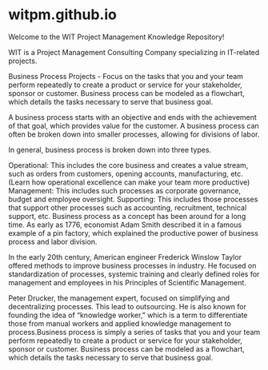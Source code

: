 # witpm.github.io
Welcome to the WIT Project Management Knowledge Repository!

WIT is a Project Management Consulting Company specializing in IT-related projects. 

Business Process Projects - Focus on the tasks that you and your team perform repeatedly to create a product or service for your stakeholder, sponsor or customer. Business process can be modeled as a flowchart, which details the tasks necessary to serve that business goal.

A business process starts with an objective and ends with the achievement of that goal, which provides value for the customer. A business process can often be broken down into smaller processes, allowing for divisions of labor.

In general, business process is broken down into three types.

Operational: This includes the core business and creates a value stream, such as orders from customers, opening accounts, manufacturing, etc. (Learn how operational excellence can make your team more productive)
Management: This includes such processes as corporate governance, budget and employee oversight.
Supporting: This includes those processes that support other processes such as accounting, recruitment, technical support, etc.
Business process as a concept has been around for a long time. As early as 1776, economist Adam Smith described it in a famous example of a pin factory, which explained the productive power of business process and labor division.

In the early 20th century, American engineer Frederick Winslow Taylor offered methods to improve business processes in industry. He focused on standardization of processes, systemic training and clearly defined roles for management and employees in his Principles of Scientific Management.

Peter Drucker, the management expert, focused on simplifying and decentralizing processes. This lead to outsourcing. He is also known for founding the idea of “knowledge worker,” which is a term to differentiate those from manual workers and applied knowledge management to process.Business process is simply a series of tasks that you and your team perform repeatedly to create a product or service for your stakeholder, sponsor or customer. Business process can be modeled as a flowchart, which details the tasks necessary to serve that business goal.




